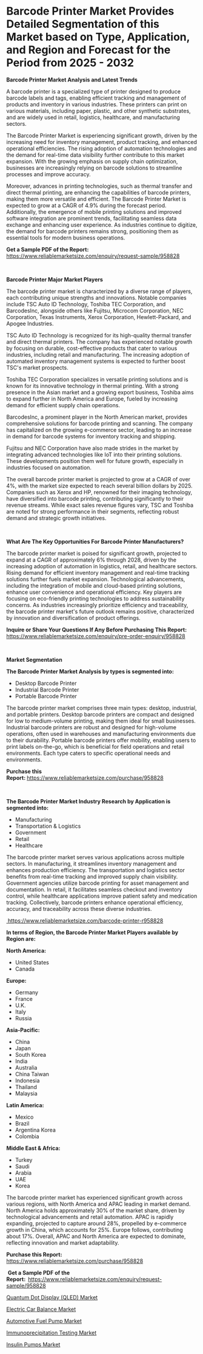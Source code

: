 <p><h1>Barcode Printer Market Provides Detailed Segmentation of this Market based on Type, Application, and Region and Forecast for the Period from 2025 - 2032</h1></p><p><strong>Barcode Printer Market Analysis and Latest Trends</strong></p>
<p><p>A barcode printer is a specialized type of printer designed to produce barcode labels and tags, enabling efficient tracking and management of products and inventory in various industries. These printers can print on various materials, including paper, plastic, and other synthetic substrates, and are widely used in retail, logistics, healthcare, and manufacturing sectors.</p><p>The Barcode Printer Market is experiencing significant growth, driven by the increasing need for inventory management, product tracking, and enhanced operational efficiencies. The rising adoption of automation technologies and the demand for real-time data visibility further contribute to this market expansion. With the growing emphasis on supply chain optimization, businesses are increasingly relying on barcode solutions to streamline processes and improve accuracy.</p><p>Moreover, advances in printing technologies, such as thermal transfer and direct thermal printing, are enhancing the capabilities of barcode printers, making them more versatile and efficient. The Barcode Printer Market is expected to grow at a CAGR of 4.9% during the forecast period. Additionally, the emergence of mobile printing solutions and improved software integration are prominent trends, facilitating seamless data exchange and enhancing user experience. As industries continue to digitize, the demand for barcode printers remains strong, positioning them as essential tools for modern business operations.</p></p>
<p><strong>Get a Sample PDF of the Report:&nbsp;</strong> <a href="https://www.reliablemarketsize.com/enquiry/request-sample/958828?utm_campaign=1131&utm_medium=2&utm_source=Github&utm_content=ia&utm_term=21032025&utm_id=barcode-printer">https://www.reliablemarketsize.com/enquiry/request-sample/958828</a></p>
<p>&nbsp;</p>
<p><strong>Barcode Printer Major Market Players</strong></p>
<p><p>The barcode printer market is characterized by a diverse range of players, each contributing unique strengths and innovations. Notable companies include TSC Auto ID Technology, Toshiba TEC Corporation, and BarcodesInc, alongside others like Fujitsu, Microcom Corporation, NEC Corporation, Texas Instruments, Xerox Corporation, Hewlett-Packard, and Apogee Industries.</p><p>TSC Auto ID Technology is recognized for its high-quality thermal transfer and direct thermal printers. The company has experienced notable growth by focusing on durable, cost-effective products that cater to various industries, including retail and manufacturing. The increasing adoption of automated inventory management systems is expected to further boost TSC's market prospects.</p><p>Toshiba TEC Corporation specializes in versatile printing solutions and is known for its innovative technology in thermal printing. With a strong presence in the Asian market and a growing export business, Toshiba aims to expand further in North America and Europe, fueled by increasing demand for efficient supply chain operations.</p><p>BarcodesInc, a prominent player in the North American market, provides comprehensive solutions for barcode printing and scanning. The company has capitalized on the growing e-commerce sector, leading to an increase in demand for barcode systems for inventory tracking and shipping.</p><p>Fujitsu and NEC Corporation have also made strides in the market by integrating advanced technologies like IoT into their printing solutions. These developments position them well for future growth, especially in industries focused on automation.</p><p>The overall barcode printer market is projected to grow at a CAGR of over 4%, with the market size expected to reach several billion dollars by 2025. Companies such as Xerox and HP, renowned for their imaging technology, have diversified into barcode printing, contributing significantly to their revenue streams. While exact sales revenue figures vary, TSC and Toshiba are noted for strong performance in their segments, reflecting robust demand and strategic growth initiatives.</p></p>
<p>&nbsp;</p>
<p><strong>What Are The Key Opportunities For Barcode Printer Manufacturers?</strong></p>
<p><p>The barcode printer market is poised for significant growth, projected to expand at a CAGR of approximately 6% through 2028, driven by the increasing adoption of automation in logistics, retail, and healthcare sectors. Rising demand for efficient inventory management and real-time tracking solutions further fuels market expansion. Technological advancements, including the integration of mobile and cloud-based printing solutions, enhance user convenience and operational efficiency. Key players are focusing on eco-friendly printing technologies to address sustainability concerns. As industries increasingly prioritize efficiency and traceability, the barcode printer market's future outlook remains positive, characterized by innovation and diversification of product offerings.</p></p>
<p><strong>Inquire or Share Your Questions If Any Before Purchasing This Report:</strong> <a href="https://www.reliablemarketsize.com/enquiry/pre-order-enquiry/958828?utm_campaign=1131&utm_medium=2&utm_source=Github&utm_content=ia&utm_term=21032025&utm_id=barcode-printer">https://www.reliablemarketsize.com/enquiry/pre-order-enquiry/958828</a></p>
<p>&nbsp;</p>
<p><strong>Market Segmentation</strong></p>
<p><strong>The Barcode Printer Market Analysis by types is segmented into:</strong></p>
<p><ul><li>Desktop Barcode Printer</li><li>Industrial Barcode Printer</li><li>Portable Barcode Printer</li></ul></p>
<p><p>The barcode printer market comprises three main types: desktop, industrial, and portable printers. Desktop barcode printers are compact and designed for low to medium-volume printing, making them ideal for small businesses. Industrial barcode printers are robust and designed for high-volume operations, often used in warehouses and manufacturing environments due to their durability. Portable barcode printers offer mobility, enabling users to print labels on-the-go, which is beneficial for field operations and retail environments. Each type caters to specific operational needs and environments.</p></p>
<p><strong>Purchase this Report:&nbsp;</strong><a href="https://www.reliablemarketsize.com/purchase/958828?utm_campaign=1131&utm_medium=2&utm_source=Github&utm_content=ia&utm_term=21032025&utm_id=barcode-printer">https://www.reliablemarketsize.com/purchase/958828</a></p>
<p>&nbsp;</p>
<p><strong>The Barcode Printer Market Industry Research by Application is segmented into:</strong></p>
<p><ul><li>Manufacturing</li><li>Transportation & Logistics</li><li>Government</li><li>Retail</li><li>Healthcare</li></ul></p>
<p><p>The barcode printer market serves various applications across multiple sectors. In manufacturing, it streamlines inventory management and enhances production efficiency. The transportation and logistics sector benefits from real-time tracking and improved supply chain visibility. Government agencies utilize barcode printing for asset management and documentation. In retail, it facilitates seamless checkout and inventory control, while healthcare applications improve patient safety and medication tracking. Collectively, barcode printers enhance operational efficiency, accuracy, and traceability across these diverse industries.</p></p>
<p><a href="https://www.reliablemarketsize.com/barcode-printer-r958828?utm_campaign=1131&utm_medium=2&utm_source=Github&utm_content=ia&utm_term=21032025&utm_id=barcode-printer">&nbsp;https://www.reliablemarketsize.com/barcode-printer-r958828</a></p>
<p><strong>In terms of Region, the Barcode Printer Market Players available by Region are:</strong></p>
<p>
    <p> <strong> North America: </strong>
        <ul>
            <li>United States</li>
            <li>Canada</li>
        </ul>
        </p> 
    <p> <strong> Europe: </strong>
        <ul>
            <li>Germany</li>
            <li>France</li>
            <li>U.K.</li>
            <li>Italy</li>
            <li>Russia</li>
        </ul>
        </p> 
    <p> <strong> Asia-Pacific: </strong>
        <ul>
            <li>China</li>
            <li>Japan</li>
            <li>South Korea</li>
            <li>India</li>
            <li>Australia</li>
            <li>China Taiwan</li>
            <li>Indonesia</li>
            <li>Thailand</li>
            <li>Malaysia</li>
        </ul>
        </p> 
    <p> <strong> Latin America: </strong>
        <ul>
            <li>Mexico</li>
            <li>Brazil</li>
            <li>Argentina Korea</li>
            <li>Colombia</li>
        </ul>
        </p> 
    <p> <strong> Middle East & Africa: </strong>
        <ul>
            <li>Turkey</li>
            <li>Saudi</li>
            <li>Arabia</li>
            <li>UAE</li>
            <li>Korea</li>
        </ul>
    </p>
    </p>
<p><p>The barcode printer market has experienced significant growth across various regions, with North America and APAC leading in market demand. North America holds approximately 30% of the market share, driven by technological advancements and retail automation. APAC is rapidly expanding, projected to capture around 28%, propelled by e-commerce growth in China, which accounts for 25%. Europe follows, contributing about 17%. Overall, APAC and North America are expected to dominate, reflecting innovation and market adaptability.</p></p>
<p><strong>Purchase this Report: </strong><a href="https://www.reliablemarketsize.com/purchase/958828?utm_campaign=1131&utm_medium=2&utm_source=Github&utm_content=ia&utm_term=21032025&utm_id=barcode-printer">https://www.reliablemarketsize.com/purchase/958828</a></p>
<p>&nbsp;<strong>Get a Sample PDF of the Report:&nbsp;&nbsp;</strong><a href="https://www.reliablemarketsize.com/enquiry/request-sample/958828?utm_campaign=1131&utm_medium=2&utm_source=Github&utm_content=ia&utm_term=21032025&utm_id=barcode-printer">https://www.reliablemarketsize.com/enquiry/request-sample/958828</a></p>
<p><strong></strong></p>
<p><p><a href="https://github.com/leptouwrites/Market-Research-Report-List-1/blob/main/quantum-dot-display-qled-market.md?utm_campaign=1131&utm_medium=2&utm_source=Github&utm_content=ia&utm_term=21032025&utm_id=barcode-printer">Quantum Dot Display (QLED) Market</a></p><p><a href="https://github.com/sphaabrose/Market-Research-Report-List-1/blob/main/electric-car-balance-market.md?utm_campaign=1131&utm_medium=2&utm_source=Github&utm_content=ia&utm_term=21032025&utm_id=barcode-printer">Electric Car Balance Market</a></p><p><a href="https://github.com/bhatttutty2p/Market-Research-Report-List-1/blob/main/automotive-fuel-pump-market.md?utm_campaign=1131&utm_medium=2&utm_source=Github&utm_content=ia&utm_term=21032025&utm_id=barcode-printer">Automotive Fuel Pump Market</a></p><p><a href="https://github.com/colloerrinbp/Market-Research-Report-List-1/blob/main/immunoprecipitation-testing-market.md?utm_campaign=1131&utm_medium=2&utm_source=Github&utm_content=ia&utm_term=21032025&utm_id=barcode-printer">Immunoprecipitation Testing Market</a></p><p><a href="https://github.com/ekerswenzlb0/Market-Research-Report-List-1/blob/main/insulin-pumps-market.md?utm_campaign=1131&utm_medium=2&utm_source=Github&utm_content=ia&utm_term=21032025&utm_id=barcode-printer">Insulin Pumps Market</a></p></p>